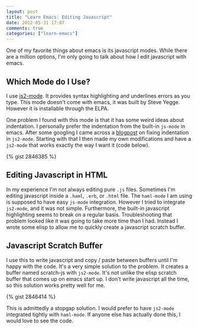 ```yaml
---
layout: post
title: "Learn Emacs: Editing Javascript"
date: 2012-05-31 17:07
comments: true
categories: ["learn-emacs"]
---
```


One of my favorite things about emacs is its javascript modes.  While
there are a million options, I'm only going to talk about how I edit
javascript with emacs.

##  Which Mode do I Use?

I use [js2-mode](http://code.google.com/p/js2-mode/).  It provides
syntax highlighting and underlines errors as you type.  This mode
doesn't come with emacs, it was built by Steve Yegge.  However it is
installable through the ELPA.

One problem I found with this mode is that it has some weird ideas
about indentation.  I personally prefer the indentation from the
built-in `js-mode` in emacs.  After some googling I came across a
[blogpost](http://mihai.bazon.net/projects/editing-javascript-with-emacs-js2-mode)
on fixing indentation in `js2-mode`.  Starting with that I then made my
own modifications and have a `js2-mode` that works exactly the way I
want it (code below).

{% gist 2846385 %}

## Editing Javascript in HTML

In my experience I'm not always editing pure `.js` files.  Sometimes
I'm editing javascript inside a `.haml`, `.erb`, or `.html` file.  The
`haml-mode` I am using is supposed to have easy `js-mode` integration.
However I tried to integrate `js2-mode`, and it was not simple.
Furthermore, the built-in javascript highlighting seems to break on a
regular basis.  Troubleshooting that problem looked like it was going
to take more time than I had. Instead I wrote some elisp to allow me
to quickly create a javascript scratch buffer.

## Javascript Scratch Buffer

I use this to write javascript and copy / paste between buffers until
I'm happy with the code.  It's a very simple solution to the problem.
It creates a buffer named scratch-js with `js2-mode`.  It's not unlike
the elisp scratch buffer that comes up on emacs start up.  I don't
write javascript all the time, so this solution works pretty well for me.

{% gist 2846414 %}

This is admittedly a stopgap solution.  I would prefer to have
`js2-mode` integrated tightly with `haml-mode`.  If anyone else has
actually done this, I would love to see the code.
